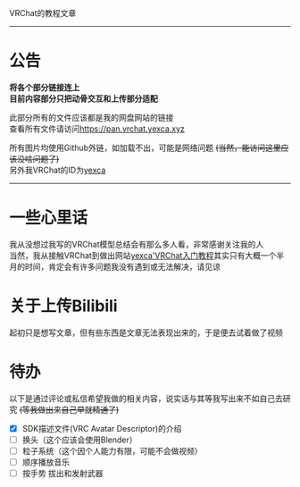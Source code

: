 VRChat的教程文章  

***

# 公告  
**将各个部分链接连上**  
**目前内容部分只把动骨交互和上传部分适配**

此部分所有的文件应该都是我的网盘网站的链接  
查看所有文件请访问<https://pan.vrchat.yexca.xyz>  

所有图片均使用Github外链，如加载不出，可能是网络问题 ~~(当然，能访问这里应该没啥问题了)~~  
另外我VRChat的ID为[yexca](https://vrchat.com/home/user/usr_16490da9-3083-4d90-baab-f19d939c2732)  

***

# 一些心里话
我从没想过我写的VRChat模型总结会有那么多人看，非常感谢关注我的人  
当然，我从接触VRChat到做出网站[yexca'VRChat入门教程](https://vrchat.yexca.xyz)其实只有大概一个半月的时间，肯定会有许多问题我没有遇到或无法解决，请见谅  

# 关于上传Bilibili    
起初只是想写文章，但有些东西是文章无法表现出来的，于是便去试着做了视频  

# 待办
以下是通过评论或私信希望我做的相关内容，说实话与其等我写出来不如自己去研究 ~~(等我做出来自己早就精通了)~~  

* [x] SDK描述文件(VRC Avatar Descriptor)的介绍
* [ ] 换头（这个应该会使用Blender）
* [ ] 粒子系统（这个因个人能力有限，可能不会做视频）
* [ ] 顺序播放音乐
* [ ] 按手势 拔出和发射武器
